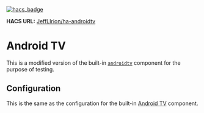 [![hacs_badge](https://img.shields.io/badge/HACS-Custom-orange.svg)](https://github.com/custom-components/hacs)

**HACS URL:** [JeffLIrion/ha-androidtv](https://github.com/JeffLIrion/ha-androidtv)


# Android TV

This is a modified version of the built-in [`androidtv`](https://www.home-assistant.io/components/androidtv/) component for the purpose of testing.  


## Configuration

This is the same as the configuration for the built-in [Android TV](https://www.home-assistant.io/components/androidtv/) component.

